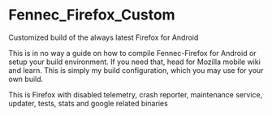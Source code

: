 # Fennec_Firefox_Custom
Customized build of the always latest Firefox for Android

This is in no way a guide on how to compile Fennec-Firefox for Android or setup your build environment.  If you need that, head for Mozilla mobile wiki and learn. This is simply my build configuration, which you may use for your own build.

This is Firefox with disabled telemetry, crash reporter, maintenance service, updater, tests, stats and google related binaries
